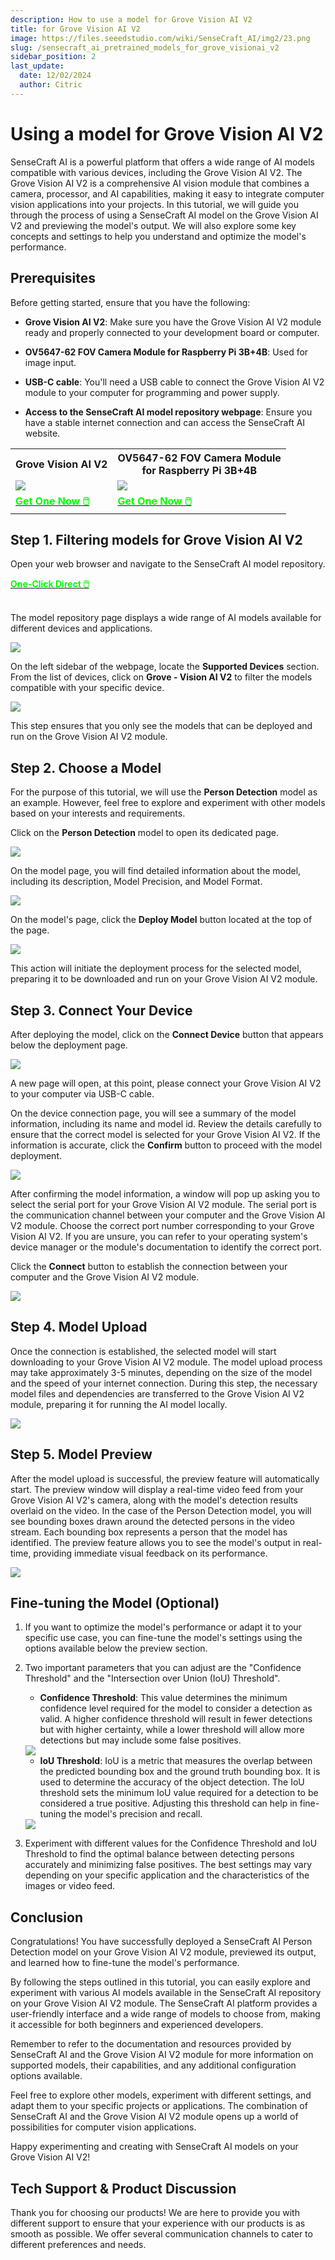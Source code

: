 ```yaml
---
description: How to use a model for Grove Vision AI V2
title: for Grove Vision AI V2
image: https://files.seeedstudio.com/wiki/SenseCraft_AI/img2/23.png
slug: /sensecraft_ai_pretrained_models_for_grove_visionai_v2
sidebar_position: 2
last_update:
  date: 12/02/2024
  author: Citric
---
```


# Using a model for Grove Vision AI V2

SenseCraft AI is a powerful platform that offers a wide range of AI models compatible with various devices, including the Grove Vision AI V2. The Grove Vision AI V2 is a comprehensive AI vision module that combines a camera, processor, and AI capabilities, making it easy to integrate computer vision applications into your projects. In this tutorial, we will guide you through the process of using a SenseCraft AI model on the Grove Vision AI V2 and previewing the model's output. We will also explore some key concepts and settings to help you understand and optimize the model's performance.

## Prerequisites

Before getting started, ensure that you have the following:

- **Grove Vision AI V2**: Make sure you have the Grove Vision AI V2 module ready and properly connected to your development board or computer.

- **OV5647-62 FOV Camera Module for Raspberry Pi 3B+4B**: Used for image input.

- **USB-C cable**: You'll need a USB cable to connect the Grove Vision AI V2 module to your computer for programming and power supply.

- **Access to the SenseCraft AI model repository webpage**: Ensure you have a stable internet connection and can access the SenseCraft AI website.

<div class="table-center">
	<table align="center">
		<tr>
			<th>Grove Vision AI V2</th>
      <th>OV5647-62 FOV Camera Module<br />for Raspberry Pi 3B+4B</th>
		</tr>
		<tr>
			<td><div style={{textAlign:'center'}}><img src="https://files.seeedstudio.com/wiki/grove-vision-ai-v2/14.jpg" style={{width:250, height:'auto'}}/></div></td>
      <td><div style={{textAlign:'center'}}><img src="https://files.seeedstudio.com/wiki/grove-vision-ai-v2/11.png" style={{width:250, height:'auto'}}/></div></td>
		</tr>
		<tr>
			<td><div class="get_one_now_container" style={{textAlign: 'center'}}>
				<a class="get_one_now_item" href="https://www.seeedstudio.com/Grove-Vision-AI-Module-V2-p-5851.html">
				<strong><span><font color={'FFFFFF'} size={"4"}> Get One Now 🖱️</font></span></strong>
				</a>
			</div></td>
      <td><div class="get_one_now_container" style={{textAlign: 'center'}}>
				<a class="get_one_now_item" href="https://www.seeedstudio.com/OV5647-69-1-FOV-Camera-module-for-Raspberry-Pi-3B-4B-p-5484.html">
				<strong><span><font color={'FFFFFF'} size={"4"}> Get One Now 🖱️</font></span></strong>
				</a>
			</div></td>
		</tr>
	</table>
</div>

## Step 1. Filtering models for Grove Vision AI V2

Open your web browser and navigate to the SenseCraft AI model repository.

<div class="get_one_now_container" style={{textAlign: 'center'}}>
    <a class="get_one_now_item" href="https://sensecraft.seeed.cc/ai/#/model">
            <strong><span><font color={'FFFFFF'} size={"4"}>One-Click Direct 🖱️</font></span></strong>
    </a>
</div><br />

The model repository page displays a wide range of AI models available for different devices and applications.

<div style={{textAlign:'center'}}><img src="https://files.seeedstudio.com/wiki/SenseCraft_AI/img2/13.png" style={{width:1000, height:'auto'}}/></div>

On the left sidebar of the webpage, locate the **Supported Devices** section. From the list of devices, click on **Grove - Vision AI V2** to filter the models compatible with your specific device.

<div style={{textAlign:'center'}}><img src="https://files.seeedstudio.com/wiki/SenseCraft_AI/img2/23.png" style={{width:1000, height:'auto'}}/></div>

This step ensures that you only see the models that can be deployed and run on the Grove Vision AI V2 module.

## Step 2. Choose a Model

For the purpose of this tutorial, we will use the **Person Detection** model as an example. However, feel free to explore and experiment with other models based on your interests and requirements.

Click on the **Person Detection** model to open its dedicated page.

<div style={{textAlign:'center'}}><img src="https://files.seeedstudio.com/wiki/SenseCraft_AI/img2/24.png" style={{width:1000, height:'auto'}}/></div>

On the model page, you will find detailed information about the model, including its description, Model Precision, and Model Format.

<div style={{textAlign:'center'}}><img src="https://files.seeedstudio.com/wiki/SenseCraft_AI/img2/25.png" style={{width:1000, height:'auto'}}/></div>

On the model's page, click the **Deploy Model** button located at the top of the page.

<div style={{textAlign:'center'}}><img src="https://files.seeedstudio.com/wiki/SenseCraft_AI/img2/26.png" style={{width:1000, height:'auto'}}/></div>

This action will initiate the deployment process for the selected model, preparing it to be downloaded and run on your Grove Vision AI V2 module.

## Step 3. Connect Your Device

After deploying the model, click on the **Connect Device** button that appears below the deployment page.

<div style={{textAlign:'center'}}><img src="https://files.seeedstudio.com/wiki/SenseCraft_AI/img2/18.png" style={{width:1000, height:'auto'}}/></div>

A new page will open, at this point, please connect your Grove Vision AI V2 to your computer via USB-C cable.

On the device connection page, you will see a summary of the model information, including its name and model id. Review the details carefully to ensure that the correct model is selected for your Grove Vision AI V2. If the information is accurate, click the **Confirm** button to proceed with the model deployment.

<div style={{textAlign:'center'}}><img src="https://files.seeedstudio.com/wiki/SenseCraft_AI/img2/27.png" style={{width:1000, height:'auto'}}/></div>

After confirming the model information, a window will pop up asking you to select the serial port for your Grove Vision AI V2 module. The serial port is the communication channel between your computer and the Grove Vision AI V2 module. Choose the correct port number corresponding to your Grove Vision AI V2. If you are unsure, you can refer to your operating system's device manager or the module's documentation to identify the correct port.

Click the **Connect** button to establish the connection between your computer and the Grove Vision AI V2 module.

<div style={{textAlign:'center'}}><img src="https://files.seeedstudio.com/wiki/SenseCraft_AI/img2/28.png" style={{width:1000, height:'auto'}}/></div>

## Step 4. Model Upload

Once the connection is established, the selected model will start downloading to your Grove Vision AI V2 module. The model upload process may take approximately 3-5 minutes, depending on the size of the model and the speed of your internet connection. During this step, the necessary model files and dependencies are transferred to the Grove Vision AI V2 module, preparing it for running the AI model locally.

<div style={{textAlign:'center'}}><img src="https://files.seeedstudio.com/wiki/SenseCraft_AI/img2/29.png" style={{width:1000, height:'auto'}}/></div>

## Step 5. Model Preview

After the model upload is successful, the preview feature will automatically start. The preview window will display a real-time video feed from your Grove Vision AI V2's camera, along with the model's detection results overlaid on the video. In the case of the Person Detection model, you will see bounding boxes drawn around the detected persons in the video stream. Each bounding box represents a person that the model has identified. The preview feature allows you to see the model's output in real-time, providing immediate visual feedback on its performance.

<div style={{textAlign:'center'}}><img src="https://files.seeedstudio.com/wiki/SenseCraft_AI/img2/30.png" style={{width:1000, height:'auto'}}/></div>

## Fine-tuning the Model (Optional)

1. If you want to optimize the model's performance or adapt it to your specific use case, you can fine-tune the model's settings using the options available below the preview section.

2. Two important parameters that you can adjust are the "Confidence Threshold" and the "Intersection over Union (IoU) Threshold".

   - **Confidence Threshold**: This value determines the minimum confidence level required for the model to consider a detection as valid. A higher confidence threshold will result in fewer detections but with higher certainty, while a lower threshold will allow more detections but may include some false positives.

   <div style={{textAlign:'center'}}><img src="https://files.seeedstudio.com/wiki/grove-vision-ai-v2/confi.gif" style={{width:600, height:'auto'}}/></div>

   - **IoU Threshold**: IoU is a metric that measures the overlap between the predicted bounding box and the ground truth bounding box. It is used to determine the accuracy of the object detection. The IoU threshold sets the minimum IoU value required for a detection to be considered a true positive. Adjusting this threshold can help in fine-tuning the model's precision and recall.

   <div style={{textAlign:'center'}}><img src="https://files.seeedstudio.com/wiki/grove-vision-ai-v2/iou.gif" style={{width:600, height:'auto'}}/></div>

3. Experiment with different values for the Confidence Threshold and IoU Threshold to find the optimal balance between detecting persons accurately and minimizing false positives. The best settings may vary depending on your specific application and the characteristics of the images or video feed.

## Conclusion

Congratulations! You have successfully deployed a SenseCraft AI Person Detection model on your Grove Vision AI V2 module, previewed its output, and learned how to fine-tune the model's performance.

By following the steps outlined in this tutorial, you can easily explore and experiment with various AI models available in the SenseCraft AI repository on your Grove Vision AI V2 module. The SenseCraft AI platform provides a user-friendly interface and a wide range of models to choose from, making it accessible for both beginners and experienced developers.

Remember to refer to the documentation and resources provided by SenseCraft AI and the Grove Vision AI V2 module for more information on supported models, their capabilities, and any additional configuration options available.

Feel free to explore other models, experiment with different settings, and adapt them to your specific projects or applications. The combination of SenseCraft AI and the Grove Vision AI V2 module opens up a world of possibilities for computer vision applications.

Happy experimenting and creating with SenseCraft AI models on your Grove Vision AI V2!


## Tech Support & Product Discussion

Thank you for choosing our products! We are here to provide you with different support to ensure that your experience with our products is as smooth as possible. We offer several communication channels to cater to different preferences and needs.

<div class="button_tech_support_container">
<a href="https://discord.com/invite/QqMgVwHT3X" class="button_tech_support_sensecap"></a>
<a href="https://support.sensecapmx.com/portal/en/home" class="button_tech_support_sensecap3"></a>
</div>

<div class="button_tech_support_container">
<a href="mailto:support@sensecapmx.com" class="button_tech_support_sensecap2"></a>
<a href="https://github.com/Seeed-Studio/wiki-documents/discussions/69" class="button_discussion"></a>
</div>
